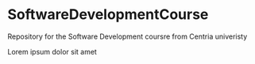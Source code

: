 # SoftwareDevelopmentCourse
Repository for the Software Development coursre from Centria univeristy

Lorem ipsum dolor sit amet
